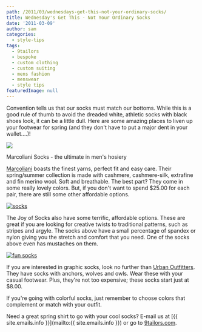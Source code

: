 ```yaml
---
path: /2011/03/wednesdays-get-this-not-your-ordinary-socks/
title: Wednesday's Get This - Not Your Ordinary Socks
date: '2011-03-09'
author: sam
categories:
  - style-tips
tags:
  - 9tailors
  - bespoke
  - custom clothing
  - custom suiting
  - mens fashion
  - menswear
  - style tips
featuredImage: null
---
```

Convention tells us that our socks must match our bottoms. While this is a good rule of thumb to avoid the dreaded white, athletic socks with black shoes look, it can be a little dull. Here are some amazing places to liven up your footwear for spring (and they don't have to put a major dent in your wallet....)!

[![](http://sartorialexecutive.files.wordpress.com/2010/12/marcoliani1.jpg?w=300&h=272)](http://sartorialexecutive.files.wordpress.com/2010/12/marcoliani1.jpg?w=300&h=272)

Marcoliani Socks - the ultimate in men's hosiery

[Marcoliani](http://www.marcoliani.it/) boasts the finest yarns, perfect fit and easy care. Their spring/summer collection is made with cashmere, cashmere-silk, extrafine and fin merino wool. Soft and breathable. The best part? They come in some really lovely colors. But, if you don't want to spend $25.00 for each pair, there are still some other affordable options.

[![socks](http://www.polyvore.com/cgi/img-set/BQcDAAAAAwoDanBnAAAABC5vdXQKFjdpbnAzbEpLNEJHY2pPSkZoa1ZxRmcAAAACaWQKAWUAAAAEc2l6ZQ.jpg "socks")](http://www.polyvore.com/socks/set?.embedder=660366&.mid=embed&id=29137387)

The Joy of Socks also have some terrific, affordable options. These are great if you are looking for creative twists to traditional patterns, such as stripes and argyle. The socks above have a small percentage of spandex or nylon giving you the stretch and comfort that you need. One of the socks above even has mustaches on them.

[![fun socks](http://www.polyvore.com/cgi/img-set/BQcDAAAAAwoDanBnAAAABC5vdXQKFlhGaFNTMVJLNEJHazJhbUk1ZjJEdncAAAACaWQKAWUAAAAEc2l6ZQ.jpg "fun socks")](http://www.polyvore.com/fun_socks/set?.embedder=660366&.mid=embed&id=29137546)

If you are interested in graphic socks, look no further than [Urban Outfitters](http://www.urbanoutfitters.com/urban/index.jsp). They have socks with anchors, wolves and owls. Wear these with your casual footwear. Plus, they're not too expensive; these socks start just at $8.00.

If you're going with colorful socks, just remember to choose colors that complement or match with your outfit.

Need a great spring shirt to go with your cool socks? E-mail us at [{{ site.emails.info }}](mailto:{{ site.emails.info }}) or go to [9tailors.com](http://9tailors.com/).